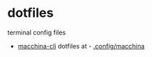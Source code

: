 # dotfiles
terminal config files


- [macchina-cli](https://github.com/Macchina-CLI/macchina) dotfiles at - [.config/macchina](.config/macchina)
